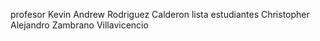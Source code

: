 profesor
Kevin Andrew Rodriguez Calderon
lista estudiantes
Christopher Alejandro Zambrano Villavicencio
